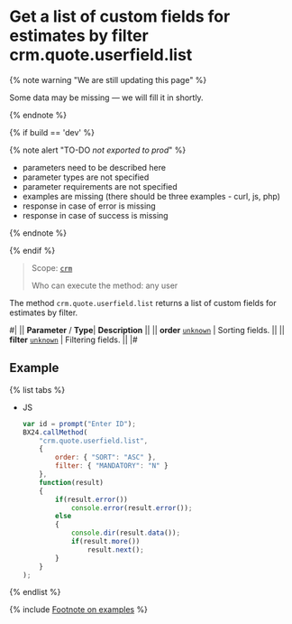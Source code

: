 # Get a list of custom fields for estimates by filter crm.quote.userfield.list

{% note warning "We are still updating this page" %}

Some data may be missing — we will fill it in shortly.

{% endnote %}

{% if build == 'dev' %}

{% note alert "TO-DO _not exported to prod_" %}

- parameters need to be described here
- parameter types are not specified
- parameter requirements are not specified
- examples are missing (there should be three examples - curl, js, php)
- response in case of error is missing
- response in case of success is missing

{% endnote %}

{% endif %}

> Scope: [`crm`](../../../scopes/permissions.md)
>
> Who can execute the method: any user

The method `crm.quote.userfield.list` returns a list of custom fields for estimates by filter.

#|
||  **Parameter** / **Type**| **Description** ||
|| **order**
[`unknown`](../../data-types.md) | Sorting fields. ||
|| **filter**
[`unknown`](../../data-types.md) | Filtering fields. ||
|#

## Example

{% list tabs %}

- JS

    ```js
    var id = prompt("Enter ID");
    BX24.callMethod(
        "crm.quote.userfield.list",
        {
            order: { "SORT": "ASC" },
            filter: { "MANDATORY": "N" }
        },
        function(result)
        {
            if(result.error())
                console.error(result.error());
            else
            {
                console.dir(result.data());
                if(result.more())
                    result.next();
            }
        }
    );
    ```

{% endlist %}

{% include [Footnote on examples](../../../../_includes/examples.md) %}